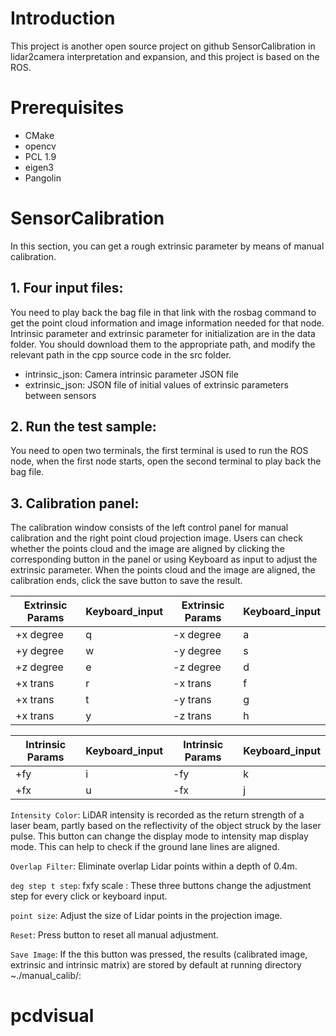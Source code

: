 # Introduction
This project is another open source project on github SensorCalibration in lidar2camera interpretation and expansion, and this project is based on the ROS.
# Prerequisites
 * CMake  
 * opencv  
 * PCL 1.9  
 * eigen3  
 * Pangolin  
# SensorCalibration
In this section, you can get a rough extrinsic parameter by means of manual calibration.   
## 1. Four input files:  
You need to play back the bag file in that link with the rosbag command to get the point cloud information and image information needed for that node. Intrinsic parameter and extrinsic parameter for initialization are in the data  folder. You should download them to the appropriate path, and modify the relevant path in the cpp source code in the src folder.  
 * intrinsic_json: Camera intrinsic parameter JSON file  
 * extrinsic_json: JSON file of initial values of extrinsic parameters between sensors  
## 2. Run the test sample:
You need to open two terminals, the first terminal is used to run the ROS node, when the first node starts, open the second terminal to play back the bag file. 
## 3. Calibration panel:
The calibration window consists of the left control panel for manual calibration and the right point cloud projection image. Users can check whether the points cloud and the image are aligned by clicking the corresponding button in the panel or using Keyboard as input to adjust the extrinsic parameter. When the points cloud and the image are aligned, the calibration ends, click the save button to save the result.

Extrinsic Params  | Keyboard_input	  | Extrinsic Params	  | Keyboard_input  
 ---- | ----- | ------ | ------  
 +x degree  | q | -x degree | a |  
 +y degree  | w | -y degree | s |  
 +z degree  | e | -z degree | d |  
 +x trans  | r | -x trans | f |  
 +x trans  | t | -y trans | g |  
 +x trans  | y | -z trans | h |  

 Intrinsic Params  | Keyboard_input	  | Intrinsic Params	  | Keyboard_input  
 ---- | ----- | ------ | ------  
 +fy  | i | -fy | k |  
 +fx  | u | -fx | j |  

`Intensity Color`: LiDAR intensity is recorded as the return strength of a laser beam, partly based on the reflectivity of the object struck by the laser pulse. This button can change the display mode to intensity map display mode. This can help to check if the ground lane lines are aligned.

`Overlap Filter`: Eliminate overlap Lidar points within a depth of 0.4m.

`deg step t step`: fxfy scale : These three buttons change the adjustment step for every click or keyboard input.

`point size`: Adjust the size of Lidar points in the projection image.

`Reset`: Press button to reset all manual adjustment.

`Save Image`: If the this button was pressed, the results (calibrated image, extrinsic and intrinsic matrix) are stored by default at running directory ~./manual_calib/:
# pcdvisual

